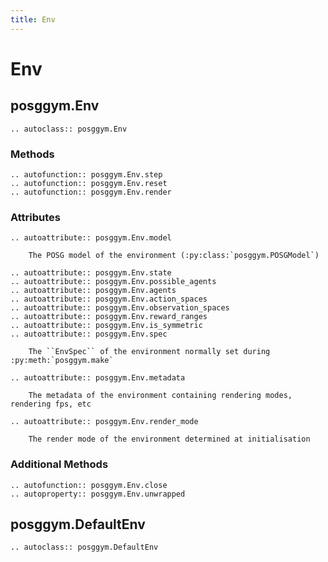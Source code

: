 ```yaml
---
title: Env
---
```


# Env

## posggym.Env

```{eval-rst}
.. autoclass:: posggym.Env
```

### Methods

```{eval-rst}
.. autofunction:: posggym.Env.step
.. autofunction:: posggym.Env.reset
.. autofunction:: posggym.Env.render
```

### Attributes

```{eval-rst}
.. autoattribute:: posggym.Env.model

    The POSG model of the environment (:py:class:`posggym.POSGModel`)

.. autoattribute:: posggym.Env.state
.. autoattribute:: posggym.Env.possible_agents
.. autoattribute:: posggym.Env.agents
.. autoattribute:: posggym.Env.action_spaces
.. autoattribute:: posggym.Env.observation_spaces
.. autoattribute:: posggym.Env.reward_ranges
.. autoattribute:: posggym.Env.is_symmetric
.. autoattribute:: posggym.Env.spec

    The ``EnvSpec`` of the environment normally set during :py:meth:`posggym.make`

.. autoattribute:: posggym.Env.metadata

    The metadata of the environment containing rendering modes, rendering fps, etc

.. autoattribute:: posggym.Env.render_mode

    The render mode of the environment determined at initialisation

```


### Additional Methods

```{eval-rst}
.. autofunction:: posggym.Env.close
.. autoproperty:: posggym.Env.unwrapped
```

## posggym.DefaultEnv

```{eval-rst}
.. autoclass:: posggym.DefaultEnv
```
